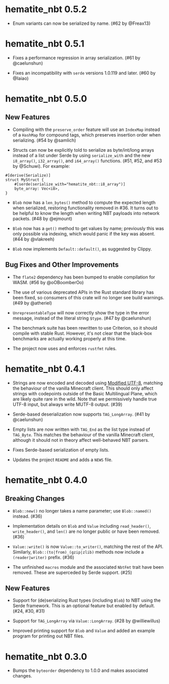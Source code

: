 # hematite_nbt 0.5.2

* Enum variants can now be serialized by name. (#62 by @Freax13)

# hematite_nbt 0.5.1

* Fixes a performance regression in array serialization. (#61 by @caelunshun)

* Fixes an incompatibility with `serde` versions 1.0.119 and later. (#60 by
  @Iaiao)

# hematite_nbt 0.5.0

## New Features

* Compiling with the `preserve_order` feature will use an `IndexMap` instead of
  a `HashMap` for compound tags, which preserves insertion order when
  serializing. (#54 by @samlich)

* Structs can now be explicitly told to serialize as byte/int/long arrays
  instead of a list under Serde by using `serialize_with` and the new
  `i8_array()`, `i32_array()`, and `i64_array()` functions. (#51, #52, and #53
  by @Schuwi). For example:

```
#[derive(Serialize)]
struct MyStruct {
    #[serde(serialize_with="hematite_nbt::i8_array")]
    byte_array: Vec<i8>,
}
```

* `Blob` now has a `len_bytes()` method to compute the expected length when
  serialized, restoring functionality removed in #36. It turns out to be helpful
  to know the length when writing NBT payloads into network packets. (#48 by
  @ejmount)

* `Blob` now has a `get()` method to get values by name; previously this was
  only possible via indexing, which would panic if the key was absent. (#44 by
  @vlakreeh)

* `Blob` now implements `Default::default()`, as suggested by Clippy.

## Bug Fixes and Other Improvements

* The `flate2` dependency has been bumped to enable compilation for WASM. (#56
  by @oOBoomberOo)

* The use of various deprecated APIs in the Rust standard library has been
  fixed, so consumers of this crate will no longer see build warnings. (#49 by
  @atheriel)

* `UnrepresentableType` will now correctly show the type in the error message,
  instead of the literal string `$type`. (#47 by @caelunshun)

* The benchmark suite has been rewritten to use Criterion, so it should compile
  with stable Rust. However, it's not clear that the black-box benchmarks are
  actually working properly at this time.

* The project now uses and enforces `rustfmt` rules.

# hematite_nbt 0.4.1

* Strings are now encoded and decoded using [Modified UTF-8](https://en.wikipedia.org/wiki/UTF-8#Modified_UTF-8),
  matching the behaviour of the vanilla Minecraft client. This should only
  affect strings with codepoints outside of the Basic Multilingual Plane, which
  are likely quite rare in the wild. Note that we permissively handle true UTF-8
  input, but always write MUTF-8 output. (#39)

* Serde-based deserialization now supports `TAG_LongArray`. (#41 by @caelunshun)

* Empty lists are now written with `TAG_End` as the list type instead of
  `TAG_Byte`. This matches the behaviour of the vanilla Minecraft client,
  although it should not in theory affect well-behaved NBT parsers.

* Fixes Serde-based serialization of empty lists.

* Updates the project `README` and adds a `NEWS` file.

# hematite_nbt 0.4.0

## Breaking Changes

* `Blob::new()` no longer takes a name parameter; use `Blob::named()` instead.
  (#36)

* Implementation details on `Blob` and `Value` including `read_header()`,
  `write_header()`, and `len()` are no longer public or have been removed. (#36)

* `Value::write()` is now `Value::to_writer()`, matching the rest of the API.
  Similarly, `Blob::(to|from)_(gzip|zlib)` methods now include a
  `(reader|writer)` prefix. (#36)

* The unfinished `macros` module and the associated `NbtFmt` trait have been
  removed. These are superceded by Serde support. (#25)

## New Features

* Support for (de)serializing Rust types (including `Blob`) to NBT using the
  Serde framework. This is an optional feature but enabled by default. (#24,
  #30, #31)

* Support for `TAG_LongArray` via `Value::LongArray`. (#28 by @williewillus)

* Improved printing support for `Blob` and `Value` and added an example program
  for printing out NBT files.

# hematite_nbt 0.3.0

* Bumps the `byteorder` dependency to 1.0.0 and makes associated changes.
